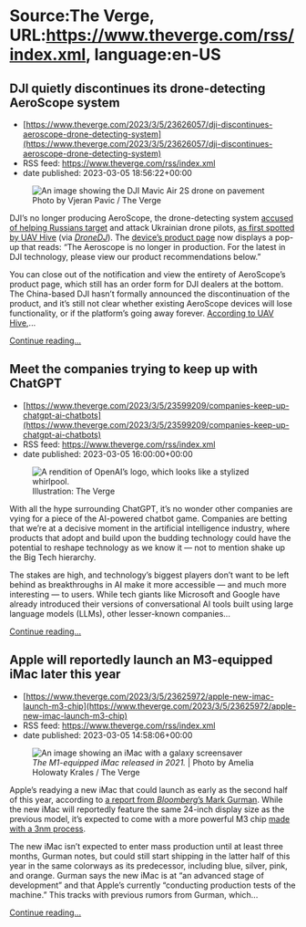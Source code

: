 # Source:The Verge, URL:https://www.theverge.com/rss/index.xml, language:en-US

## DJI quietly discontinues its drone-detecting AeroScope system
 - [https://www.theverge.com/2023/3/5/23626057/dji-discontinues-aeroscope-drone-detecting-system](https://www.theverge.com/2023/3/5/23626057/dji-discontinues-aeroscope-drone-detecting-system)
 - RSS feed: https://www.theverge.com/rss/index.xml
 - date published: 2023-03-05 18:56:22+00:00

<figure>
      <img alt="An image showing the DJI Mavic Air 2S drone on pavement" src="https://cdn.vox-cdn.com/thumbor/et_caGv92DzhrpKGN0sDBFs_c90=/0x0:2040x1360/1310x873/cdn.vox-cdn.com/uploads/chorus_image/image/72040566/vpavic_210411_4527_0029.0.jpg" />
        <figcaption>Photo by Vjeran Pavic / The Verge</figcaption>
    </figure>

  <p id="vxyGs5">DJI’s no longer producing AeroScope, the drone-detecting system <a href="https://www.theverge.com/22985101/dji-aeroscope-ukraine-russia-drone-tracking">accused of helping Russians target</a> and attack Ukrainian drone pilots, <a href="https://twitter.com/UAVHive/status/1631962267414585345?s=20">as first spotted by UAV Hive</a> (via <a href="https://dronedj.com/2023/03/05/dji-halts-production-of-its-aeroscope-drone-detection-product/"><em>DroneDJ</em></a>). The <a href="https://go.redirectingat.com?id=66960X1514734&amp;xs=1&amp;url=https%3A%2F%2Fwww.dji.com%2Faeroscope&amp;referrer=theverge.com&amp;sref=https%3A%2F%2Fwww.theverge.com%2F2023%2F3%2F5%2F23626057%2Fdji-discontinues-aeroscope-drone-detecting-system" rel="sponsored nofollow noopener" target="_blank">device’s product page</a> now displays a pop-up that reads: “The Aeroscope is no longer in production. For the latest in DJI technology, please view our product recommendations below.”</p>
<p id="nWuUVv">You can close out of the notification and view the entirety of AeroScope’s product page, which still has an order form for DJI dealers at the bottom. The China-based DJI hasn’t formally announced the discontinuation of the product, and it’s still not clear whether existing AeroScope devices will lose functionality, or if the platform’s going away forever. <a href="https://twitter.com/UAVHive/status/1632392941028139009?s=20">According to UAV Hive</a>,...</p>
  <p>
    <a href="https://www.theverge.com/2023/3/5/23626057/dji-discontinues-aeroscope-drone-detecting-system">Continue reading&hellip;</a>
  </p>

## Meet the companies trying to keep up with ChatGPT
 - [https://www.theverge.com/2023/3/5/23599209/companies-keep-up-chatgpt-ai-chatbots](https://www.theverge.com/2023/3/5/23599209/companies-keep-up-chatgpt-ai-chatbots)
 - RSS feed: https://www.theverge.com/rss/index.xml
 - date published: 2023-03-05 16:00:00+00:00

<figure>
      <img alt="A rendition of OpenAI’s logo, which looks like a stylized whirlpool." src="https://cdn.vox-cdn.com/thumbor/IgGcoSIuHjtVXKhHEzkb6hjVCvc=/0x0:2040x1360/1310x873/cdn.vox-cdn.com/uploads/chorus_image/image/72040196/STK149_AI_03.0.jpg" />
        <figcaption>Illustration: The Verge</figcaption>
    </figure>

  <p id="hr3Lc4">With all the hype surrounding ChatGPT, it’s no wonder other companies are vying for a piece of the AI-powered chatbot game. Companies are betting that we’re at a decisive moment in the artificial intelligence industry, where products that adopt and build upon the budding technology could have the potential to reshape technology as we know it — not to mention shake up the Big Tech hierarchy. </p>
<p id="FmXvcT">The stakes are high, and technology’s biggest players don’t want to be left behind as breakthroughs in AI make it more accessible — and much more interesting — to users. While tech giants like Microsoft and Google have already introduced their versions of conversational AI tools built using large language models (LLMs), other lesser-known companies...</p>
  <p>
    <a href="https://www.theverge.com/2023/3/5/23599209/companies-keep-up-chatgpt-ai-chatbots">Continue reading&hellip;</a>
  </p>

## Apple will reportedly launch an M3-equipped iMac later this year
 - [https://www.theverge.com/2023/3/5/23625972/apple-new-imac-launch-m3-chip](https://www.theverge.com/2023/3/5/23625972/apple-new-imac-launch-m3-chip)
 - RSS feed: https://www.theverge.com/rss/index.xml
 - date published: 2023-03-05 14:58:06+00:00

<figure>
      <img alt="An image showing an iMac with a galaxy screensaver" src="https://cdn.vox-cdn.com/thumbor/HGgsvBrZCMIkJXx-QA-QXrYe8Tk=/0x0:2040x1360/1310x873/cdn.vox-cdn.com/uploads/chorus_image/image/72040045/akrales_20210515_4583_0105.0.jpg" />
        <figcaption><em>The M1-equipped iMac released in 2021.</em> | Photo by Amelia Holowaty Krales / The Verge</figcaption>
    </figure>

  <p id="9gl0kL">Apple’s readying a new iMac that could launch as early as the second half of this year, according to <a href="https://www.bloomberg.com/news/newsletters/2023-03-05/when-is-apple-aapl-releasing-new-mac-pro-15-inch-macbook-air-new-imac-m3-levgn4yc?cmpid=BBD030523_POWERON&amp;utm_medium=email&amp;utm_source=newsletter&amp;utm_term=230305&amp;utm_campaign=poweron&amp;sref=ExbtjcSG">a report from <em>Bloomberg</em>’s Mark Gurman</a>. While the new iMac will reportedly feature the same 24-inch display size as the previous model, it’s expected to come with a more powerful M3 chip <a href="https://www.theverge.com/2023/1/22/23566265/apple-m3-macbook-air-imac-gurman">made with a 3nm process</a>.</p>
<p id="SsVdNv">The new iMac isn’t expected to enter mass production until at least three months, Gurman notes, but could still start shipping in the latter half of this year in the same colorways as its predecessor, including blue, silver, pink, and orange. Gurman says the new iMac is at “an advanced stage of development” and that Apple’s currently “conducting production tests of the machine.” This tracks with previous rumors from Gurman, which...</p>
  <p>
    <a href="https://www.theverge.com/2023/3/5/23625972/apple-new-imac-launch-m3-chip">Continue reading&hellip;</a>
  </p>


